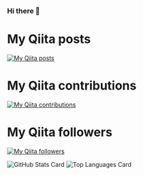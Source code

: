 ### Hi there 👋

<!--
**hrappuccino/hrappuccino** is a ✨ _special_ ✨ repository because its `README.md` (this file) appears on your GitHub profile.

Here are some ideas to get you started:

- 🔭 I’m currently working on ...
- 🌱 I’m currently learning ...
- 👯 I’m looking to collaborate on ...
- 🤔 I’m looking for help with ...
- 💬 Ask me about ...
- 📫 How to reach me: ...
- 😄 Pronouns: ...
- ⚡ Fun fact: ...
-->

# My Qiita posts
[![My Qiita posts](https://qiita-badge.apiapi.app/s/mikkame/posts.svg)](http://qiita.com/mikkame)
# My Qiita contributions
[![My Qiita contributions](https://qiita-badge.apiapi.app/s/mikkame/contributions.svg)](http://qiita.com/mikkame)
# My Qiita followers
[![My Qiita followers](https://qiita-badge.apiapi.app/s/mikkame/followers.svg)](http://qiita.com/mikkame)

![GitHub Stats Card](https://github-readme-stats.vercel.app/api?username=hrappuccino&count_private=true)
![Top Languages Card](https://github-readme-stats.vercel.app/api/top-langs/?username=hrappuccino)
